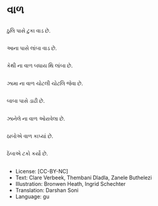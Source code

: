 # વાળ

##
ઠુલિ પાસે ટુકા વાડ છે.

##
આના પાસે લાંબા વાડ છે.

##
કેથી ના વાળ બધાય થિ લાંબા છે.

##
ઝામા ના વાળ ચોટલી ચોટલિ જેવા છે.

##
બાબા પાસે ડાઢી છે.

##
ઝાનેલે ના વાળ ઓરાવેલા છે.

##
ઠાબોએ વાળ કાપ્યાં છે.

##
ઠેંબાએ ટકો કર્યો છે.

##
* License: [CC-BY-NC]
* Text: Clare Verbeek, Thembani Dladla, Zanele Buthelezi
* Illustration: Bronwen Heath, Ingrid Schechter
* Translation: Darshan Soni
* Language: gu
